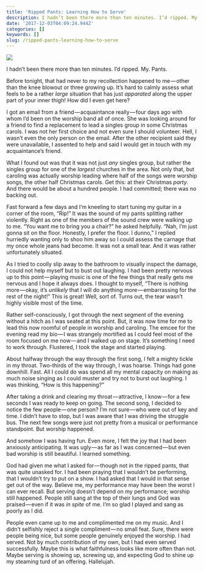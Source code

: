 ```yaml
---
title: 'Ripped Pants: Learning How to Serve'
description: I hadn’t been there more than ten minutes. I’d ripped. My. Pants.
date: '2017-12-03T04:09:24.944Z'
categories: []
keywords: []
slug: /ripped-pants-learning-how-to-serve
---
```


![](https://cdn-images-1.medium.com/max/1200/1*bLsRc7rGn0W0WkfIRqVCng.jpeg)

I hadn’t been there more than ten minutes. I’d ripped. My. Pants.

Before tonight, that had never to my recollection happened to me — other than the knee blowout or three growing up. It’s hard to calmly assess what feels to be a rather _large_ situation that has just _apparated_ along the upper part of your inner thigh! How did I even get here?

I got an email from a friend — acquaintance really — four days ago with whom I’d been on the worship band all of once. She was looking around for a friend to find a replacement to lead a singles group in some Christmas carols. I was not her first choice and not even sure I should volunteer. Hell, I wasn’t even the only person on the email. After the other recipient said they were unavailable, I assented to help and said I would get in touch with my acquaintance’s friend.

What I found out was that it was not just _any_ singles group, but rather the singles group for one of the _largest_ churches in the area. Not only that, but caroling was actually worship leading where half of the songs were worship songs, the other half Christmas carols. Get this: at their Christmas _party_. And there would be about a hundred people. I had committed; there was no backing out.

Fast forward a few days and I’m kneeling to start tuning my guitar in a corner of the room, “Rip!” It was the sound of my pants splitting rather violently. Right as one of the members of the sound crew were walking up to me. “You want me to bring you a chair?” he asked helpfully. “Nah, I’m just gonna sit on the floor. Honestly, I prefer the floor. I dunno,” I replied hurriedly wanting only to shoo him away so I could assess the carnage that my once whole jeans had become. It was not a small tear. And it was rather unfortunately situated.

As I tried to coolly slip away to the bathroom to visually inspect the damage, I could not help myself but to bust out laughing. I had been pretty nervous up to this point — playing music is one of the few things that really gets me nervous and I hope it always does. I thought to myself, “There is nothing more — okay, it’s _unlikely_ that I will do anything more — embarrassing for the rest of the night!” This is great! Well, sort of. Turns out, the tear wasn’t highly visible most of the time.

Rather self-consciously, I got through the next segment of the evening without a hitch as I was seated at this point. But, it was now time for me to lead this now roomful of people in worship and caroling. The emcee for the evening read my bio — I was strangely mortified as I could feel most of the room focused on me now — and I walked up on stage. It’s something I need to work through. Flustered, I took the stage and started playing.

About halfway through the way through the first song, I felt a mighty tickle in my throat. Two-thirds of the way through, I was hoarse. Things had gone downhill. Fast. All I could do was spend all my mental capacity on making as much noise singing as I could muster and try not to burst out laughing. I was thinking, “How is this happening?”

After taking a drink and clearing my throat — attractive, I know — for a few seconds I was ready to keep on going. The second song, I decided to notice the few people — one person? I’m not sure — who were out of key and time. I didn’t have to stop, but I was aware that I was driving the struggle bus. The next few songs were just not pretty from a musical or performance standpoint. But worship happened.

And somehow I was having fun. Even more, I felt the joy that I had been anxiously anticipating. It was ugly — as far as I was concerned — but even bad worship is still beautiful. I learned something.

God had given me what I asked for — though not in the ripped pants, that was quite unasked for. I had been praying that I wouldn’t be performing, that I wouldn’t try to put on a show. I had asked that I would in that sense get out of the way. Believe me, my performance may have been the worst I can ever recall. But serving doesn’t depend on my performance; worship still happened. People still sang at the top of their lungs and God was praised — even if it was _in spite_ of me. I’m so glad I played and sang as poorly as I did.

People even came up to me and complimented me on my music. And I didn’t selfishly reject a single compliment — no small feat. Sure, there were people being nice, but some people genuinely enjoyed the worship. I had served. Not by much contribution of my own, but I had even served successfully. Maybe this is what faithfulness looks like more often than not. Maybe serving is showing up, screwing up, and expecting God to shine up my steaming turd of an offering. Hallelujah.